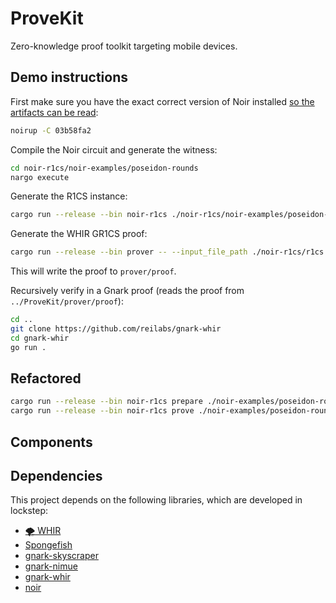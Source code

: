 # ProveKit

Zero-knowledge proof toolkit targeting mobile devices.

## Demo instructions

First make sure you have the exact correct version of Noir installed [so the artifacts can be read](./Cargo.toml#L58):

```sh
noirup -C 03b58fa2
```

Compile the Noir circuit and generate the witness:

```sh
cd noir-r1cs/noir-examples/poseidon-rounds
nargo execute
```

Generate the R1CS instance:

```sh
cargo run --release --bin noir-r1cs ./noir-r1cs/noir-examples/poseidon-rounds/target/basic.json ./noir-r1cs/noir-examples/poseidon-rounds/target/basic.gz
```

Generate the WHIR GR1CS proof:

```sh
cargo run --release --bin prover -- --input_file_path ./noir-r1cs/r1cs.json
```

This will write the proof to `prover/proof`.

Recursively verify in a Gnark proof (reads the proof from `../ProveKit/prover/proof`):

```sh
cd ..
git clone https://github.com/reilabs/gnark-whir
cd gnark-whir
go run .
```

## Refactored

```sh
cargo run --release --bin noir-r1cs prepare ./noir-examples/poseidon-rounds/target/basic.json --output-path ./r1cs.json
cargo run --release --bin noir-r1cs prove ./noir-examples/poseidon-rounds/target/basic.json ./r1cs.json ./noir-examples/poseidon-rounds/Prover.toml ./proof.bin ./gnark.json
```


## Components


## Dependencies

This project depends on the following libraries, which are developed in lockstep:

- [🌪️ WHIR](https://github.com/WizardOfMenlo/whir)
- [Spongefish](https://github.com/arkworks-rs/spongefish)
- [gnark-skyscraper](https://github.com/reilabs/gnark-skyscraper)
- [gnark-nimue](https://github.com/reilabs/gnark-nimue)
- [gnark-whir](https://github.com/reilabs/gnark-whir)
- [noir](https://github.com/noir-lang/noir)
